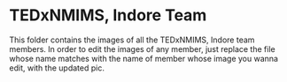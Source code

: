 # TEDxNMIMS, Indore Team

This folder contains the images of all the TEDxNMIMS, Indore team members. In order to edit the images of any member, just replace the file whose name matches with the name of member whose image you wanna edit, with the updated pic.